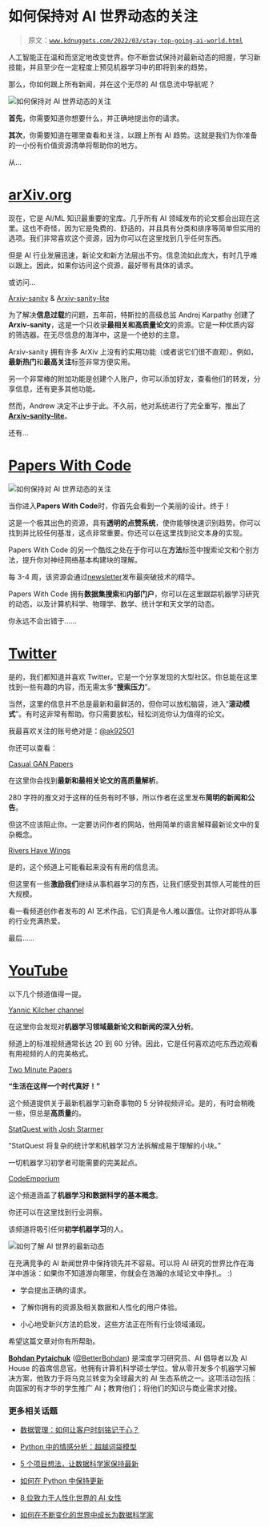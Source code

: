 # 如何保持对 AI 世界动态的关注

> 原文：[`www.kdnuggets.com/2022/03/stay-top-going-ai-world.html`](https://www.kdnuggets.com/2022/03/stay-top-going-ai-world.html)

人工智能正在温和而坚定地改变世界。你不断尝试保持对最新动态的把握，学习新技能，并且至少在一定程度上预见机器学习中的即将到来的趋势。

那么，你如何跟上所有新闻，并在这个无尽的 AI 信息流中导航呢？

![如何保持对 AI 世界动态的关注](img/07cf8feb4e2e1cce79f3e68d34e8e881.png)

**首先**，你需要知道你想要什么，并正确地提出你的请求。

**其次**，你需要知道在哪里查看和关注，以跟上所有 AI 趋势。这就是我们为你准备的一小份有价值资源清单将帮助你的地方。

从...

# [arXiv.org](https://arxiv.org/)

现在，它是 AI/ML 知识最重要的宝库。几乎所有 AI 领域发布的论文都会出现在这里。这也不奇怪，因为它是免费的、舒适的，并且具有分类和排序等简单但实用的选项。我们非常喜欢这个资源，因为你可以在这里找到几乎任何东西。

但是 AI 行业发展迅速，新论文和新方法层出不穷。信息流如此庞大，有时几乎难以跟上。因此，如果你访问这个资源，最好带有具体的请求。

或访问...

[Arxiv-sanity](http://www.arxiv-sanity.com/) & [Arxiv-sanity-lite](https://arxiv-sanity-lite.com/)

为了解决**信息过载**的问题，五年前，特斯拉的高级总监 Andrej Karpathy 创建了**Arxiv-sanity**，这是一个只收录**最相关和高质量论文**的资源。它是一种优质内容的筛选器。在无尽信息的海洋中，这是一个绝妙的主意。

Arxiv-sanity 拥有许多 ArXiv 上没有的实用功能（或者说它们很不直观）。例如，**最新热门**和**最高关注**标签非常方便实用。

另一个非常棒的附加功能是创建个人账户，你可以添加好友，查看他们的转发，分享信息，还有更多其他功能。

然而，Andrew 决定不止步于此。不久前，他对系统进行了完全重写，推出了[**Arxiv-sanity-lite**](https://arxiv-sanity-lite.com/)。

还有...

# [Papers With Code](https://paperswithcode.com/)

![如何保持对 AI 世界动态的关注](img/6de4628894478e985f95a2df03f02ebe.png)

当你进入**Papers With Code**时，你首先会看到一个美丽的设计。终于！

这是一个极其出色的资源，具有**透明的点赞系统**，使你能够快速识别趋势。你可以找到并比较任何基准，这点非常重要。你还可以在这里找到论文本身的实现。

Papers With Code 的另一个酷炫之处在于你可以在**方法**标签中搜索论文和个别方法，提升你对神经网络基本构建块的理解。

每 3-4 周，该资源会通过[newsletter](https://paperswithcode.com/newsletter)发布最突破技术的精华。

Papers With Code 拥有**数据集搜索**和**内部门户**，你可以在这里跟踪机器学习研究的动态，以及计算机科学、物理学、数学、统计学和天文学的动态。

你永远不会出错于……

# [Twitter](https://twitter.com/)

是的，我们都知道并喜欢 Twitter。它是一个分享发现的大型社区。你总能在这里找到一些有趣的内容，而无需太多“**搜索压力**”。

当然，这里的信息并不总是最新和最鲜活的，但你可以放松脑袋，进入“**滚动模式**”。有时这非常有帮助。你只需要放松，轻松浏览你认为值得的论文。

我最喜欢关注的账号绝对是：[@ak92501](https://twitter.com/ak92501)

你还可以查看：

[Casual GAN Papers](https://twitter.com/casualganpapers)

在这里你会找到**最新和最相关论文的高质量解析**。

280 字符的推文对于这样的任务有时不够，所以作者在这里发布**简明的新闻和公告**。

但这不应该阻止你。一定要访问作者的网站，他用简单的语言解释最新论文中的复杂概念。

[Rivers Have Wings](https://twitter.com/RiversHaveWings)

是的，这个频道上可能看起来没有有用的信息流。

但这里有一些**激励我们**继续从事机器学习的东西，让我们感受到其惊人可能性的巨大规模。

看一看频道创作者发布的 AI 艺术作品，它们真是令人难以置信。让你对即将从事的行业充满热爱。

最后……

# [YouTube](https://www.youtube.com/)

以下几个频道值得一提。

[Yannic Kilcher channel](https://www.youtube.com/channel/UCZHmQk67mSJgfCCTn7xBfew)

在这里你会发现对**机器学习领域最新论文和新闻的深入分析**。

频道上的标准视频通常长达 20 到 60 分钟。因此，它是任何喜欢边吃东西边观看有用视频的人的完美格式。

[Two Minute Papers](https://www.youtube.com/c/K%C3%A1rolyZsolnai)

**“生活在这样一个时代真好！”**

这个频道提供关于最新机器学习新奇事物的 5 分钟视频评论。是的，有时会稍晚一些，但总是**高质量**的。

[StatQuest with Josh Starmer](https://www.youtube.com/c/joshstarmer)

“StatQuest 将复杂的统计学和机器学习方法拆解成易于理解的小块。”

一切机器学习初学者可能需要的完美起点。

[CodeEmporium](https://www.youtube.com/c/CodeEmporium)

这个频道涵盖了**机器学习和数据科学的基本概念**。

你还可以在这里找到行业洞察。

该频道将吸引任何**初学机器学习**的人。

![如何了解 AI 世界的最新动态](img/26cebc5d06ac3d40991009f4a737c84b.png)

在充满竞争的 AI 新闻世界中保持领先并不容易。可以将 AI 研究的世界比作在海洋中游泳：如果你不知道游向哪里，你就会在浩瀚的水域论文中挣扎。 :)

+   学会提出正确的请求。

+   了解你拥有的资源及相关数据和人性化的用户体验。

+   小心地受新兴方法的启发，这些方法正在所有行业领域涌现。

希望这篇文章对你有所帮助。

**[Bohdan Pytaichuk](https://www.linkedin.com/in/bohdan-pytaichuk-222899116/)** ([@BetterBohdan](https://twitter.com/BetterBohdan)) 是深度学习研究员、AI 倡导者以及 AI House 的首席信息官。他拥有计算机科学硕士学位。曾从零开发多个机器学习解决方案，他致力于将乌克兰转变为全球最大的 AI 生态系统之一。这项活动包括：向国家的有才华的学生推广 AI；教育他们；将他们的知识与商业需求对接。

### 更多相关话题

+   [数据管理：如何让客户时刻铭记于心？](https://www.kdnuggets.com/2022/04/data-management-stay-top-customer-mind.html)

+   [Python 中的情感分析：超越词袋模型](https://www.kdnuggets.com/sentiment-analysis-in-python-going-beyond-bag-of-words)

+   [5 个项目想法，让数据科学家保持最新](https://www.kdnuggets.com/2022/07/5-project-ideas-stay-uptodate-data-scientist.html)

+   [如何在 Python 中保持更新](https://www.kdnuggets.com/2022/06/stay-current-python.html)

+   [8 位致力于人性化世界的 AI 女性](https://www.kdnuggets.com/2021/03/8-women-ai-striving-humanize-world.html)

+   [如何在不断变化的世界中成长为数据科学家](https://www.kdnuggets.com/2022/01/grow-data-scientist-everchanging-world.html)
